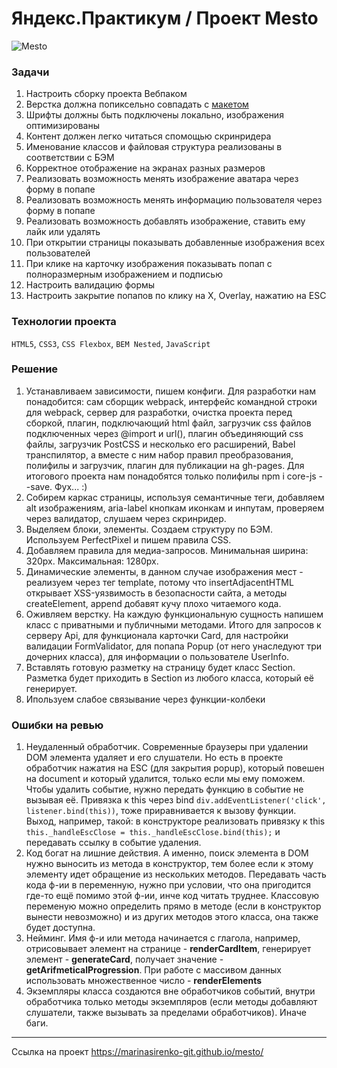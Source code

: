 # Яндекс.Практикум / Проект Mesto
![Mesto](https://pictures.s3.yandex.net/resources/Screen_Shot_2020-04-06_at_6.36.00_PM_1589715787.png "Mesto")

### Задачи
01. Настроить сборку проекта Вебпаком
02. Верстка должна попиксельно совпадать с [макетом](https://www.figma.com/file/StZjf8HnoeLdiXS7dYrLAh/JavaScript.-Sprint-4)
03. Шрифты должны быть подключены локально, изображения оптимизированы
04. Контент должен легко читаться спомощью скринридера
05. Именование классов и файловая структура реализованы в соответствии с БЭМ
06. Корректное отображение на экранах разных размеров
07. Реализовать возможность менять изображение аватара через форму в попапе
08. Реализовать возможность менять информацию пользователя через форму в попапе
09. Реализовать возможность добавлять изображение, ставить ему лайк или удалять
10. При открытии страницы показывать добавленные изображения всех пользователей
11. При клике на карточку изображения показывать попап с полноразмерным изображением и подписью
12. Настроить валидацию формы
13. Настроить закрытие попапов по клику на Х, Overlay, нажатию на ESC

### Технологии проекта

`HTML5`, `CSS3`, `CSS Flexbox`, `BEM Nested`, `JavaScript`

### Решение
1. Устанавливаем зависимости, пишем конфиги. Для разработки нам понадобится: сам сборщик webpack, интерфейс командной строки для webpack, сервер для разработки, очистка проекта перед сборкой, плагин, подключающий html файл, загрузчик css файлов подключенных через @import и url(), плагин объединяющий css файлы, загрузчик PostCSS и несколько его расширений, Babel транспилятор, а вместе с ним набор правил преобразования, полифилы и загрузчик, плагин для публикации на gh-pages. Для итогового проекта нам понадобятся только полифилы npm i core-js --save. Фух... :)
2. Собирем каркас страницы, используя семантичные теги, добавляем alt изображениям, aria-label кнопкам иконкам и инпутам, проверяем через валидатор, слушаем через скринридер.
3. Выделяем блоки, элементы. Создаем структуру по БЭМ. Используем PerfectPixel и пишем правила CSS.
4. Добавляем правила для медиа-запросов. Минимальная ширина: 320px. Максимальная: 1280px.
5. Динамические элементы, в данном случае изображения мест - реализуем через тег template, потому что insertAdjacentHTML открывает XSS-уязвимость в безопасности сайта, а методы createElement, append добавят кучу плохо читаемого кода.
6. Оживляем верстку. На каждую функциональную сущность напишем класс с приватными и публичными методами. Итого для запросов к серверу Api, для функционала карточки Card, для настройки валидации FormValidator, для попапа Popup (от него унаследуют три дочерних класса), для информации о пользователе UserInfo.
7. Вставлять готовую разметку на страницу будет класс Section. Разметка будет приходить в Section из любого класса, который её генерирует.
8. Ипользуем слабое связывание через функции-колбеки

### Ошибки на ревью
1. Неудаленный обработчик. Современные браузеры при удалении DOM элемента удаляет и его слушатели. 
Но есть в проекте обработчик нажатия на ESC (для закрытия popup), который повешен на document и который удалится, только если мы ему поможем.
Чтобы удалить событие, нужно передать функцию в событие не вызывая её. Привязка к this через bind `div.addEventListener('click', listener.bind(this))`, тоже приравнивается к вызову функции.
Выход, например, такой: в конструкторе реализовать привязку к this `this._handleEscClose = this._handleEscClose.bind(this);` и передавать ссылку в событие удаления.
2. Код богат на лишние действия. А именно, поиск элемента в DOM нужно выносить из метода в конструктор, тем более если к этому элементу идет обращение из нескольких методов. 
Передавать часть кода ф-ии в переменную, нужно при условии, что она пригодится где-то ещё помимо этой ф-ии, инче код читать труднее. Классовую переменую можно определить прямо в методе (если в конструктор вынести невозможно) и из других методов этого класса, она также будет доступна. 
3. Нейминг. Имя ф-и или метода начинается с глагола, например, отрисовывает элемент на странице - **renderCardItem**, генерирует элемент - **generateCard**, 
получает значение - **getArifmeticalProgression**. При работе с массивом данных использовать множественное число - **renderElements**
4. Экземпляры класса создаются вне обработчиков событий, внутри обработчика только методы экземпляров (если методы добавляют слушатели, также вызывать за пределами обработчиков). Иначе баги.
---------
Ссылка на проект  https://marinasirenko-git.github.io/mesto/
